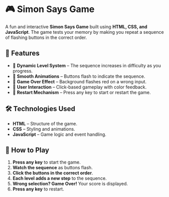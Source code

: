 # 🎮 Simon Says Game

A fun and interactive **Simon Says Game** built using **HTML, CSS, and JavaScript**. The game tests your memory by making you repeat a sequence of flashing buttons in the correct order. 

## 📌 Features
- 🔹 **Dynamic Level System** – The sequence increases in difficulty as you progress.
- 🔹 **Smooth Animations** – Buttons flash to indicate the sequence.
- 🔹 **Game Over Effect** – Background flashes red on a wrong input.
- 🔹 **User Interaction** – Click-based gameplay with color feedback.
- 🔹 **Restart Mechanism** – Press any key to start or restart the game.

## 🛠️ Technologies Used
- **HTML** – Structure of the game.
- **CSS** – Styling and animations.
- **JavaScript** – Game logic and event handling.

## 🚀 How to Play
1. **Press any key** to start the game.
2. **Watch the sequence** as buttons flash.
3. **Click the buttons in the correct order**.
4. **Each level adds a new step** to the sequence.
5. **Wrong selection? Game Over!** Your score is displayed.
6. **Press any key** to restart.
